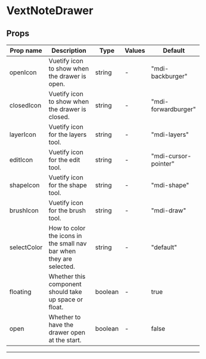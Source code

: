 # VextNoteDrawer

## Props

| Prop name   | Description                                                         | Type    | Values | Default              |
| ----------- | ------------------------------------------------------------------- | ------- | ------ | -------------------- |
| openIcon    | Vuetify icon to show when the drawer is open.                       | string  | -      | "mdi-backburger"     |
| closedIcon  | Vuetify icon to show when the drawer is closed.                     | string  | -      | "mdi-forwardburger"  |
| layerIcon   | Vuetify icon for the layers tool.                                   | string  | -      | "mdi-layers"         |
| editIcon    | Vuetify icon for the edit tool.                                     | string  | -      | "mdi-cursor-pointer" |
| shapeIcon   | Vuetify icon for the shape tool.                                    | string  | -      | "mdi-shape"          |
| brushIcon   | Vuetify icon for the brush tool.                                    | string  | -      | "mdi-draw"           |
| selectColor | How to color the icons in the small nav bar when they are selected. | string  | -      | "default"            |
| floating    | Whether this component should take up space or float.               | boolean | -      | true                 |
| open        | Whether to have the drawer open at the start.                       | boolean | -      | false                |

---
